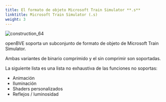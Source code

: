 ```yaml
---
title: El formato de objeto Microsoft Train Simulator **.s**
linktitle: Microsoft Train Simulator (.s)
weight: 3
---
```


![construction_64](/images/construction_64.png)

openBVE soporta un subconjunto de formato de objeto de Microsoft Train Simulator.

Ambas variantes de binario comprimido y el sin comprimir son soportadas.

La siguiente lista es una lista no exhaustiva de las funciones no soportas:

- Animación
- Iluminación
- Shaders personalizados
- Reflejos / luminosidad